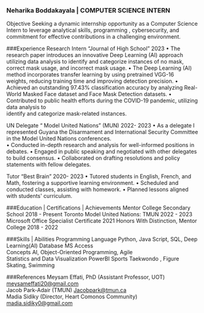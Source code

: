 ### Neharika Boddakayala | COMPUTER SCIENCE INTERN
Objective
Seeking a dynamic internship opportunity as a Computer Science Intern to leverage analytical skills,
programming , cybersecurity, and commitment for effective contributions in a challenging environment.

###Experience
  Research Intern  “Journal of High School”              2023
    •	The research paper introduces an innovative Deep Learning (AI) approach utilizing data analysis 
      to identify and categorize instances of no mask, correct mask usage, and incorrect mask usage.
    •	The Deep Learning (AI) method incorporates transfer learning by using pretrained VGG-16    
      weights, reducing training time and improving detection precision.
    •	Achieved an outstanding 97.43% classification accuracy by analyzing Real-World Masked Face 
      dataset and Face Mask Detection datasets.
    •	Contributed to public health efforts during the COVID-19 pandemic, utilizing data analysis to   
      identify and categorize mask-related instances.  	

UN Delegate   “ Model United Nations”  (MUN)             2022- 2023
    •	As a delegate I represented Guyana the Disarmament and International Security Committee in 
            the   Model United Nations conferences.  
    •	Conducted in-depth research and analysis for well-informed positions in debates.
    •	Engaged in public speaking and negotiated with other delegates to build consensus.
    •	Collaborated on drafting resolutions and policy statements with fellow delegates.

Tutor   “Best Brain”                                   2020- 2023
    •	Tutored students in English, French, and Math, fostering a supportive learning environment.
    •	Scheduled and conducted classes, assisting with homework.
    •	Planned lessons aligned with students' curriculum.
    
###Education | Certifications | Achievements
    Mentor College Secondary School	                       2018 - Present
    Toronto Model United Nations: TMUN                     2022 - 2023 
    Microsoft Office Specialist Certificate                2021 
    Honors With Distinction, Mentor College                2018 - 2022    

###Skills | Abilities
    Programming Language			              Python, Java Script, SQL, Deep Learning(AI)
    Database     		        		            MS Access                         
    Concepts					                      AI, Object-Oriented Programming, Agile    
    Statistics and Data Visualization       PowerBI
    Sports            		 		              Taekwondo , Figure Skating, Swimming  
    
###References
    Meysam Effati, PhD (Assistant Professor, UOT)          meysameffati20@gmail.com                    
    Jacob Park-Adair  (TMUN)     		                       Jacobpark@tmun.ca                          
    Madia Sidiky (Director, Heart Comonos Community)       madia.sidiky0@gmail.com
